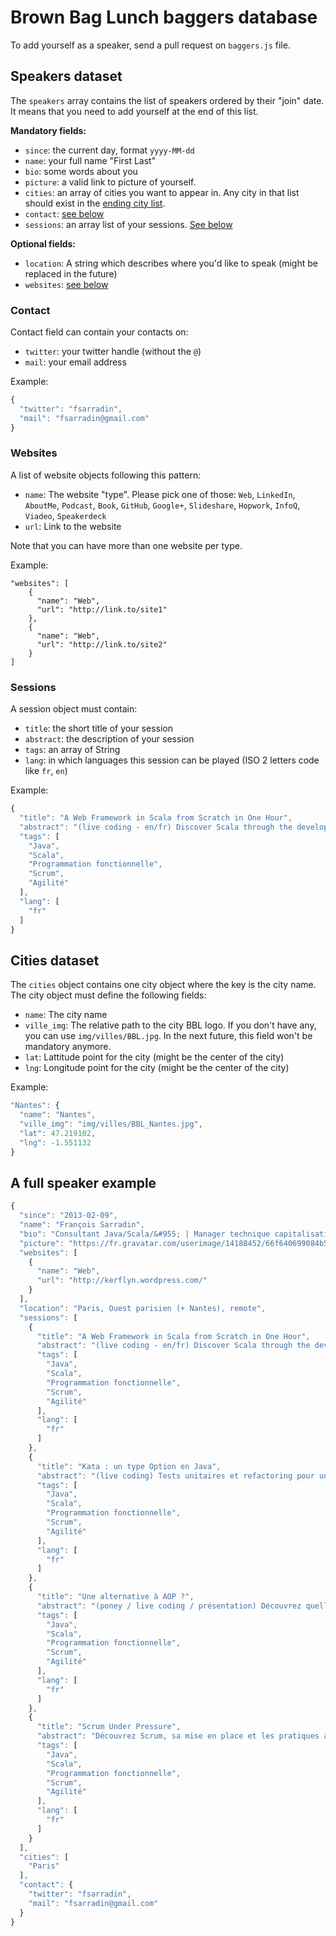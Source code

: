 # Brown Bag Lunch baggers database

To add yourself as a speaker, send a pull request on `baggers.js` file.

## Speakers dataset

The `speakers` array contains the list of speakers ordered by their "join" date. It means
that you need to add yourself at the end of this list.

**Mandatory fields:**

* `since`: the current day, format `yyyy-MM-dd`
* `name`: your full name "First Last"
* `bio`: some words about you
* `picture`: a valid link to picture of yourself.
* `cities`: an array of cities you want to appear in. Any city in that list should exist in the [ending city list](#cities-dataset).
* `contact`: [see below](#contact)
* `sessions`: an array list of your sessions. [See below](#sessions)

**Optional fields:**

* `location`: A string which describes where you'd like to speak (might be replaced in the future)
* `websites`: [see below](#websites)

### Contact

Contact field can contain your contacts on:

* `twitter`: your twitter handle (without the `@`)
* `mail`: your email address

Example:

```js
{
  "twitter": "fsarradin",
  "mail": "fsarradin@gmail.com"
}
```

### Websites

A list of website objects following this pattern:

* `name`: The website "type". Please pick one of those: `Web`, `LinkedIn`, `AboutMe`, `Podcast`, `Book`, `GitHub`, `Google+`, `Slideshare`, `Hopwork`, `InfoQ`, `Viadeo`, `Speakerdeck`
* `url`: Link to the website

Note that you can have more than one website per type.

Example:

```
"websites": [
	{
	  "name": "Web",
	  "url": "http://link.to/site1"
	},
	{
	  "name": "Web",
	  "url": "http://link.to/site2"
	}
]
```

### Sessions

A session object must contain:

* `title`: the short title of your session
* `abstract`: the description of your session
* `tags`: an array of String
* `lang`: in which languages this session can be played (ISO 2 letters code like `fr`, `en`)

Example:

```js
{
  "title": "A Web Framework in Scala from Scratch in One Hour",
  "abstract": "(live coding - en/fr) Discover Scala through the development of an efficient small tested Web framework.",
  "tags": [
    "Java",
    "Scala",
    "Programmation fonctionnelle",
    "Scrum",
    "Agilité"
  ],
  "lang": [
    "fr"
  ]
}
```

## Cities dataset

The `cities` object contains one city object where the key is the city name.
The city object must define the following fields:

* `name`: The city name
* `ville_img`: The relative path to the city BBL logo. If you don't have any, you can use `img/villes/BBL.jpg`.
In the next future, this field won't be mandatory anymore.
* `lat`: Lattitude point for the city (might be the center of the city)
* `lng`: Longitude point for the city (might be the center of the city)

Example:

```js
"Nantes": {
  "name": "Nantes",
  "ville_img": "img/villes/BBL_Nantes.jpg",
  "lat": 47.219102,
  "lng": -1.551132
}
```

## A full speaker example

```js
{
  "since": "2013-02-09",
  "name": "François Sarradin",
  "bio": "Consultant Java/Scala/&#955; | Manager technique capitalisation chez Ippon Technologies",
  "picture": "https://fr.gravatar.com/userimage/14188452/66f640699084b5d57856723e7e20505c.jpg?size=200",
  "websites": [
    {
      "name": "Web",
      "url": "http://kerflyn.wordpress.com/"
    }
  ],
  "location": "Paris, Ouest parisien (+ Nantes), remote",
  "sessions": [
    {
      "title": "A Web Framework in Scala from Scratch in One Hour",
      "abstract": "(live coding - en/fr) Discover Scala through the development of an efficient small tested Web framework.",
      "tags": [
        "Java",
        "Scala",
        "Programmation fonctionnelle",
        "Scrum",
        "Agilité"
      ],
      "lang": [
        "fr"
      ]
    },
    {
      "title": "Kata : un type Option en Java",
      "abstract": "(live coding) Tests unitaires et refactoring pour un type Option en Java",
      "tags": [
        "Java",
        "Scala",
        "Programmation fonctionnelle",
        "Scrum",
        "Agilité"
      ],
      "lang": [
        "fr"
      ]
    },
    {
      "title": "Une alternative à AOP ?",
      "abstract": "(poney / live coding / présentation) Découvrez quelle alternative la programmation fonctionnelle propose face à AOP (session jouée à Devoxx FR 2013 sous le titre \"FlatMap Zat Shit\")",
      "tags": [
        "Java",
        "Scala",
        "Programmation fonctionnelle",
        "Scrum",
        "Agilité"
      ],
      "lang": [
        "fr"
      ]
    },
    {
      "title": "Scrum Under Pressure",
      "abstract": "Découvrez Scrum, sa mise en place et les pratiques annexes de l'agilité à travers un véritable retour d'expérience qui ne vous laissera pas indifférent.",
      "tags": [
        "Java",
        "Scala",
        "Programmation fonctionnelle",
        "Scrum",
        "Agilité"
      ],
      "lang": [
        "fr"
      ]
    }
  ],
  "cities": [
    "Paris"
  ],
  "contact": {
    "twitter": "fsarradin",
    "mail": "fsarradin@gmail.com"
  }
}
```
